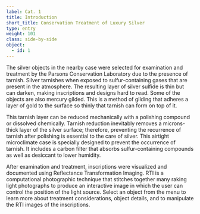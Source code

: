 ```yaml
---
label: Cat. 1
title: Introduction
short_title: Conservation Treatment of Luxury Silver 
type: entry
weight: 101
class: side-by-side
object:
  - id: 1
---
```

The silver objects in the nearby case were selected for examination and treatment by the Parsons Conservation Laboratory due to the presence of tarnish.  Silver tarnishes when exposed to sulfur-containing gases that are present in the atmosphere. The resulting layer of silver sulfide is thin but can darken, making inscriptions and designs hard to read. Some of the objects are also mercury gilded. This is a method of gilding that adheres a layer of gold to the surface so thinly that tarnish can form on top of it. 

This tarnish layer can be reduced mechanically with a polishing compound or dissolved chemically. Tarnish reduction inevitably removes a microns-thick layer of the silver surface; therefore, preventing the recurrence of tarnish after polishing is essential to the care of silver. This airtight microclimate case is specially designed to prevent the occurrence of tarnish.  It includes a carbon filter that absorbs sulfur-containing compounds as well as desiccant to lower humidity. 

After examination and treatment, inscriptions were visualized and documented using Reflectance Transformation Imaging. RTI is a computational photographic technique that stitches together many raking light photographs to produce an interactive image in which the user can control the position of the light source. Select an object from the menu to learn more about treatment considerations, object details, and to manipulate the RTI images of the inscriptions. 
